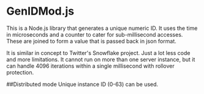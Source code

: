 # GenIDMod.js
This is a Node.js library that generates a unique numeric ID. It uses 
the time in microseconds and a counter to cater for sub-millisecond 
accesses. These are joined to form a value that is passed back in json 
format.

It is similar in concept to Twitter's Snowflake project. Just a lot less 
code and more limitations. It cannot run on more than one server instance, 
but it can handle 4096 iterations within a single millisecond with 
rollover protection.

##Distributed mode
Unique instance ID (0-63) can be used.
